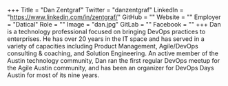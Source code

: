 +++
Title = "Dan Zentgraf"
Twitter = "danzentgraf"
LinkedIn = "https://www.linkedin.com/in/zentgraf/"
GitHub = ""
Website = ""
Employer = "Datical"
Role = ""
Image = "dan.jpg"
GitLab = ""
Facebook = ""
+++
Dan is a technology professional focused on bringing DevOps practices to enterprises. He has over 20 years in the IT space and has served in a variety of capacities including Product Management, Agile/DevOps consulting &amp; coaching, and Solution Engineering. An active member of the Austin technology community, Dan ran the first regular DevOps meetup for the Agile Austin community, and has been an organizer for DevOps Days Austin for most of its nine years.